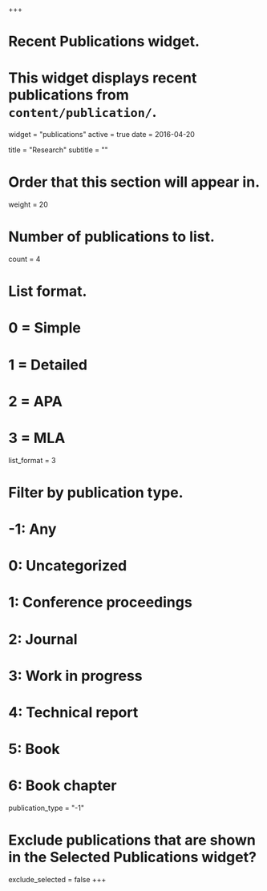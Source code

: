 +++
# Recent Publications widget.
# This widget displays recent publications from `content/publication/`.
widget = "publications"
active = true
date = 2016-04-20

title = "Research"
subtitle = ""

# Order that this section will appear in.
weight = 20

# Number of publications to list.
count = 4

# List format.
#   0 = Simple
#   1 = Detailed
#   2 = APA
#   3 = MLA
list_format = 3

# Filter by publication type.
# -1: Any
#  0: Uncategorized
#  1: Conference proceedings
#  2: Journal
#  3: Work in progress
#  4: Technical report
#  5: Book
#  6: Book chapter
publication_type = "-1"

# Exclude publications that are shown in the Selected Publications widget?
exclude_selected = false
+++


